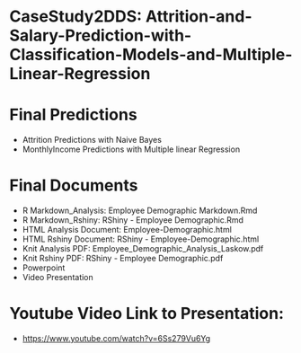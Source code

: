 # CaseStudy2DDS: Attrition-and-Salary-Prediction-with-Classification-Models-and-Multiple-Linear-Regression



# Final Predictions
- Attrition Predictions with Naive Bayes
- MonthlyIncome Predictions with Multiple linear Regression

# Final Documents
- R Markdown_Analysis: Employee Demographic Markdown.Rmd
- R Markdown_Rshiny: RShiny - Employee Demographic.Rmd
- HTML Analysis Document: Employee-Demographic.html
- HTML Rshiny Document: RShiny - Employee-Demographic.html
- Knit Analysis PDF: Employee_Demographic_Analysis_Laskow.pdf
- Knit Rshiny PDF: RShiny - Employee Demographic.pdf
- Powerpoint
- Video Presentation


# Youtube Video Link to Presentation: 
- https://www.youtube.com/watch?v=6Ss279Vu6Yg

